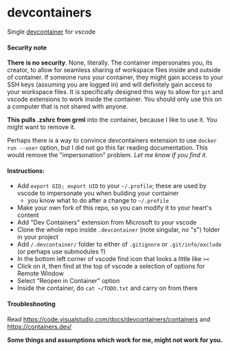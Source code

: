 # devcontainers

Single [devcontainer](https://code.visualstudio.com/docs/devcontainers/containers) for vscode

#### Security note

**There is no security**. None, literally. The container impersonates you, its creator, to allow for
seamless sharing of workspace files inside and outside of container. If someone runs your container,
they might gain access to your SSH keys (assuming you are logged in) and will definitely gain access
to your workspace files. It is specifically designed this way to allow for `git` and vscode extensions
to work inside the container. You should only use this on a computer that is not shared with anyone.

**This pulls .zshrc from grml** into the container, because I like to use it. You might want to remove it.

Perhaps there is a way to convince devcontainers extension to use `docker run --user` option, but I
did not go this far reading documentation. This would remove the "impersonation" problem.
_Let me know if you find it._


#### Instructions:
- Add `export GID; export UID` to your `~/.profile`; these are used by vscode to impersonate you when building your container
  - you know what to do after a change to `~/.profile`
- Make your own fork of this repo, so you can modify it to your heart's content
- Add "Dev Containers" extension from Microsoft to your vscode
- Clone the whole repo inside `.devcontainer` (note singular, no "s") folder in your project
- Add `/.devcontainer/` folder to either of `.gitignore` or `.git/info/exclude` (or perhaps use submodules ?)
- In the bottom left corner of vscode find icon that looks a little like `><`
- Click on it, then find at the top of vscode a selection of options for Remote Window
- Select "Reopen in Container" option
- Inside the container, do `cat ~/TODO.txt` and carry on from there


#### Troubleshooting

Read https://code.visualstudio.com/docs/devcontainers/containers and https://containers.dev/

**Some things and assumptions which work for me, might not work for you.**
